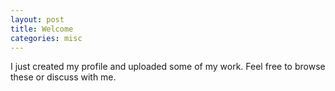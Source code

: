 ```yaml
---
layout: post
title: Welcome
categories: misc
---
```


I just created my profile and uploaded some of my work. Feel free to browse these or discuss with me.
